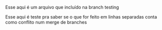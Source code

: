 Esse aqui é um arquivo que incluído na branch testing

Esse aqui é teste pra saber se o que for feito em linhas separadas conta como conflito num merge de branches